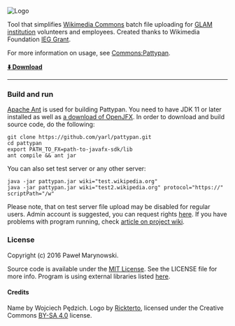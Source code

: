 ![Logo](http://i.imgur.com/Wjti8vi.png)

Tool that simplifies [Wikimedia Commons](https://commons.wikimedia.org/) batch file uploading for [GLAM institution](https://outreach.wikimedia.org/wiki/GLAM) volunteers and employees. Created thanks to Wikimedia Foundation [IEG Grant](https://meta.wikimedia.org/wiki/Grants:IEG/Batch_uploader_for_small_GLAM_projects).

For more information on usage, see [Commons:Pattypan](https://commons.wikimedia.org/wiki/Commons:Pattypan).

__[:arrow_down: Download](https://github.com/yarl/pattypan/releases)__

----

### Build and run
[Apache Ant](https://ant.apache.org/) is used for building Pattypan. You need to have JDK 11 or later installed as well as [a download of OpenJFX](https://gluonhq.com/products/javafx/). In order to download and build source code, do the following:

```
git clone https://github.com/yarl/pattypan.git
cd pattypan
export PATH_TO_FX=path-to-javafx-sdk/lib
ant compile && ant jar
```

You can also set test server or any other server:

```
java -jar pattypan.jar wiki="test.wikipedia.org"
java -jar pattypan.jar wiki="test2.wikipedia.org" protocol="https://" scriptPath="/w"

```

Please note, that on test server file upload may be disabled for regular users. Admin account is suggested, you can request rights [here](https://test.wikipedia.org/wiki/Wikipedia:Requests/Permissions). If you have problems with program running, check [article on project wiki](https://github.com/yarl/pattypan/wiki/Run).

### License
Copyright (c) 2016 Paweł Marynowski.

Source code is available under the [MIT License](https://github.com/yarl/pattypan/blob/master/LICENSE). See the LICENSE file for more info. Program is using external libraries listed [here](https://github.com/yarl/pattypan/tree/master/lib).

#### Credits
Name by Wojciech Pędzich. Logo by [Rickterto](//commons.wikimedia.org/wiki/User:Rickterto), licensed under the Creative Commons [BY-SA 4.0](https://creativecommons.org/licenses/by-sa/4.0/deed.en) license.


